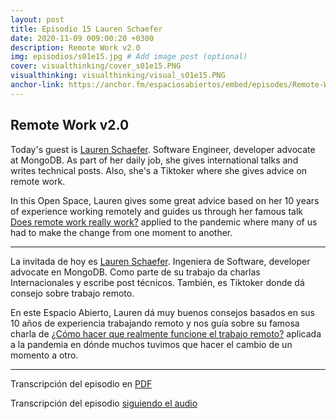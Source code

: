 ```yaml
---
layout: post
title: Episodio 15 Lauren Schaefer
date: 2020-11-09 009:00:20 +0300
description: Remote Work v2.0
img: episodios/s01e15.jpg # Add image post (optional)
cover: visualthinking/cover_s01e15.PNG
visualthinking: visualthinking/visual_s01e15.PNG
anchor-link: https://anchor.fm/espaciosabiertos/embed/episodes/Remote-Work-v2-0-em812l
---
```


## Remote Work v2.0


Today's guest is [Lauren Schaefer](https://twitter.com/Lauren_Schaefer). Software Engineer, developer advocate at MongoDB. As part of her daily job, she gives international talks and writes technical posts. Also, she's a Tiktoker where she gives advice on remote work.

In this Open Space, Lauren gives some great advice based on her 10 years of experience working remotely and guides us through her famous talk [Does remote work really work?](https://www.youtube.com/watch?v=aujwBKvrC0o) applied to the pandemic where many of us had to make the change from one moment to another.

---

La invitada de hoy es [Lauren Schaefer](https://twitter.com/Lauren_Schaefer). Ingeniera de Software, developer advocate en MongoDB. Como parte de su trabajo da charlas Internacionales y escribe post técnicos. También, es Tiktoker donde dá consejo sobre trabajo remoto.

En este Espacio Abierto, Lauren dá muy buenos consejos basados en sus 10 años de experiencia trabajando remoto y nos guía sobre su famosa charla de [¿Cómo hacer que realmente funcione el trabajo remoto?](https://www.youtube.com/watch?v=aujwBKvrC0o) aplicada a la pandemia en dónde muchos tuvimos que hacer el cambio de un momento a otro. 

--- 

Transcripción del episodio en <a href="../assets/transcriptions/s01_ep15.pdf" target="_blank">PDF</a>

Transcripción del episodio <a href="https://www.rev.com/transcript-editor/shared/_t4KrV1u31LitLmB2fCRajnLsD_dC2Fs77sjkc8XIoZ9fWf7whvWKduuOaLb1y_lKnAStWn8hPL5kFxKUoAAgTyzGcQ?loadFrom=SharedLink" target="_blank">siguiendo el audio</a>
